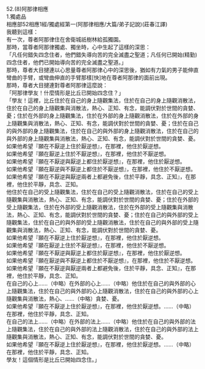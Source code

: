 52.(8)阿那律相應  
1.獨處品  
相應部52相應1經/獨處經第一(阿那律相應/大篇/弟子記說)(莊春江譯)  
我聽到這樣：  
有一次，尊者阿那律住在舍衛城祇樹林給孤獨園。  
那時，當尊者阿那律獨處、獨坐時，心中生起了這樣的深思：  
「凡任何錯失四念住者，他們錯失導向苦的完全滅盡之聖道；凡任何已開始(精勤)四念住者，他們已開始導向苦的完全滅盡之聖道。」  
那時，尊者大目揵連以心思量尊者阿那律心中的深思後，猶如有力氣的男子能伸直彎曲的手臂，或彎曲伸直的手臂那樣[快]地在尊者阿那律的面前出現。  
那時，尊者大目揵連對尊者阿那律這麼說：  
「阿那律學友！什麼情形是比丘已開始四念住？」  
「學友！這裡，比丘住於在自己的身上隨觀集法，住於在自己的身上隨觀消散法，住於在自己的身上隨觀集與消散法，熱心、正知、有念，能調伏對於世間的貪婪、憂；住於在外部的身上隨觀集法，住於在外部的身上隨觀消散法，住於在外部的身上隨觀集與消散法，熱心、正知、有念，能調伏對於世間的貪婪、憂；住於在自己的與外部的身上隨觀集法，住於在自己的與外部的身上隨觀消散法，住於在自己的與外部的身上隨觀集與消散法，熱心、正知、有念，能調伏對於世間的貪婪、憂。  
如果他希望『願在不厭逆上住於厭逆想』，在那裡，他住於厭逆想。  
如果他希望『願在厭逆上住於不厭逆想』，在那裡，他住於不厭逆想。  
如果他希望『願在不厭逆與厭逆上都住於厭逆想』，在那裡，他住於厭逆想。  
如果他希望『願在厭逆與不厭逆上都住於不厭逆想』，在那裡，他住於不厭逆想。  
如果他希望『願在不厭逆與厭逆兩者上都避免後，住於平靜，具念、正知』，在那裡，他住於平靜，具念、正知。  
他住於在自己的受上隨觀集法，住於在自己的受上隨觀消散法，住於在自己的受上隨觀集與消散法，熱心、正知、有念，能調伏對於世間的貪婪、憂；住於在外部的受上隨觀集法，住於在外部的受上隨觀消散法，住於在外部的受上隨觀集與消散法，熱心、正知、有念，能調伏對於世間的貪婪、憂；住於在自己的與外部的受上隨觀集法，住於在自己的與外部的受上隨觀消散法，住於在自己的與外部的受上隨觀集與消散法，熱心、正知、有念，能調伏對於世間的貪婪、憂。  
如果他希望『願在不厭逆上住於厭逆想』，在那裡，他住於厭逆想。  
如果他希望『願在厭逆上住於不厭逆想』，在那裡，他住於不厭逆想。  
如果他希望『願在不厭逆與厭逆上都住於厭逆想』，在那裡，他住於厭逆想。  
如果他希望『願在厭逆與不厭逆上都住於不厭逆想』，在那裡，他住於不厭逆想。  
如果他希望『願在不厭逆與厭逆兩者上都避免後，住於平靜，具念、正知』，在那裡，他住於平靜，具念、正知。  
在自己的心上……（中略）在外部的心上……（中略）他住於在自己的與外部的心上隨觀集法，住於在自己的與外部的心上隨觀消散法，住於在自己的與外部的心上隨觀集與消散法，熱心、……（中略）貪婪、憂。  
如果他希望『願在不厭逆上住於厭逆想』，在那裡，他住於厭逆想。……（中略）在那裡，他住於平靜，具念、正知。  
在自己的法上……（中略）在外部的法上……（中略）他住於在自己的與外部的法上隨觀集法，住於在自己的與外部的法上隨觀消散法，住於在自己的與外部的法上隨觀集與消散法，熱心、正知、有念，能調伏對於世間的貪婪、憂。  
如果他希望『願在不厭逆上住於厭逆想』，在那裡，他住於厭逆想。……（中略）在那裡，他住於平靜，具念、正知。  
學友！這個情形是比丘已開始四念住。」  
  
  
